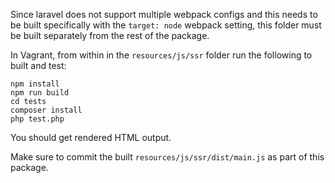 Since laravel does not support multiple webpack configs and this
needs to be built specifically with the `target: node` webpack setting,
this folder must be built separately from the rest of the package.

In Vagrant, from within in the `resources/js/ssr` folder run the following to built and test:

```
npm install
npm run build
cd tests
composer install
php test.php
```

You should get rendered HTML output.

Make sure to commit the built `resources/js/ssr/dist/main.js` as part of this package.
